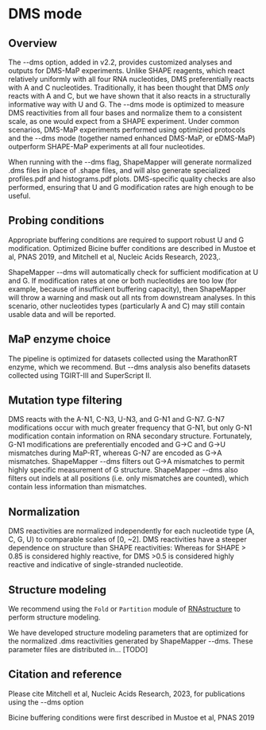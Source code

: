 <!---
NOTE:
If you're reading this, instead try opening README.html in a web browser 
or view this file from within the github repository website.

This is a github-flavored markdown file not meant to be easily readable.
-->

DMS mode
========

Overview
--------
The --dms option, added in v2.2, provides customized analyses and outputs
for DMS-MaP experiments. Unlike SHAPE reagents, which react relatively
uniformly with all four RNA nucleotides, DMS preferentially reacts with A and C nucleotides.
Traditionally, it has been thought that DMS *only* reacts with A and C, but
we have shown that it also reacts in a structurally informative way with U and G.
The --dms mode is optimized to measure DMS reactivities from all four
bases and normalize them to a consistent scale, as one would expect from a SHAPE
experiment. Under common scenarios, DMS-MaP experiments performed using
optimizied protocols and the --dms mode (together named enhanced DMS-MaP, or eDMS-MaP)
outperform SHAPE-MaP experiments at all four nucleotides.

When running with the --dms flag, ShapeMapper will generate normalized 
.dms files in place of .shape files, and will also generate specialized
profiles.pdf and histograms.pdf plots. DMS-specific quality checks are 
also performed, ensuring that U and G modification rates are high enough to 
be useful. 


Probing conditions
------------------
Appropriate buffering conditions are required to support robust U and G modification. 
Optimized Bicine buffer conditions are described in Mustoe et al, PNAS 2019, and 
Mitchell et al, Nucleic Acids Research, 2023,. 

ShapeMapper --dms will automatically check for sufficient modification at U and G.
If modification rates at one or both nucleotides are too low (for example, because
of insufficient buffering capacity), then ShapeMapper will throw a warning and mask out all nts
from downstream analyses. In this scenario, other nucleotides types (particularly A and C) may still
contain usable data and will be reported.


MaP enzyme choice
-----------------
The pipeline is optimized for datasets collected using the MarathonRT enzyme, which we 
recommend. But --dms analysis also benefits datasets collected using TGIRT-III and
SuperScript II. 


Mutation type filtering
-----------------------
DMS reacts with the A-N1, C-N3, U-N3, and G-N1 and G-N7. G-N7 modifications occur with
much greater frequency that G-N1, but only G-N1 modification contain information on
RNA secondary structure. Fortunately, G-N1 modifications are preferentially encoded
and G->C and G->U mismatches during MaP-RT, whereas G-N7 are encoded as G->A 
mismatches. ShapeMapper --dms filters out G->A mismatches to permit
highly specific measurement of G structure. ShapeMapper --dms also filters out
indels at all positions (i.e. only mismatches are counted), which contain less
information than mismatches.


Normalization
-------------
DMS reactivities are normalized independently for each nucleotide type (A, C, G, U)
to comparable scales of [0, ~2]. DMS reactivities have a steeper dependence on
structure than SHAPE reactivities: Whereas for SHAPE > 0.85 is considered highly reactive, 
for DMS >0.5 is considered highly reactive and indicative of single-stranded nucleotide.


Structure modeling
------------------
We recommend using the `Fold` or `Partition` module of [RNAstructure](https://rna.urmc.rochester.edu/RNAstructure.html) 
to perform structure modeling. 

We have developed structure modeling parameters that are optimized for the normalized .dms reactivities
generated by ShapeMapper --dms. These parameter files are distributed in... [TODO]




Citation and reference
----------------------

Please cite Mitchell et al, Nucleic Acids Research, 2023, for publications using the --dms option

Bicine buffering conditions were first described in Mustoe et al, PNAS 2019

